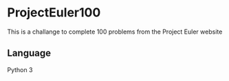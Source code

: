# ProjectEuler100
This is a challange to complete 100 problems from the Project Euler website
## Language
Python 3
